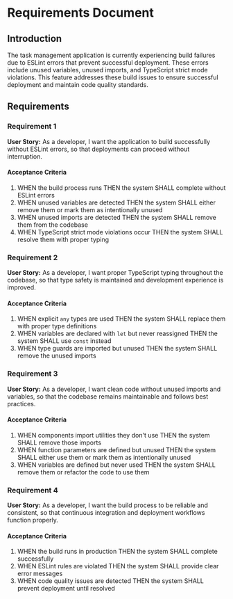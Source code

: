 # Requirements Document

## Introduction

The task management application is currently experiencing build failures due to ESLint errors that prevent successful deployment. These errors include unused variables, unused imports, and TypeScript strict mode violations. This feature addresses these build issues to ensure successful deployment and maintain code quality standards.

## Requirements

### Requirement 1

**User Story:** As a developer, I want the application to build successfully without ESLint errors, so that deployments can proceed without interruption.

#### Acceptance Criteria

1. WHEN the build process runs THEN the system SHALL complete without ESLint errors
2. WHEN unused variables are detected THEN the system SHALL either remove them or mark them as intentionally unused
3. WHEN unused imports are detected THEN the system SHALL remove them from the codebase
4. WHEN TypeScript strict mode violations occur THEN the system SHALL resolve them with proper typing

### Requirement 2

**User Story:** As a developer, I want proper TypeScript typing throughout the codebase, so that type safety is maintained and development experience is improved.

#### Acceptance Criteria

1. WHEN explicit `any` types are used THEN the system SHALL replace them with proper type definitions
2. WHEN variables are declared with `let` but never reassigned THEN the system SHALL use `const` instead
3. WHEN type guards are imported but unused THEN the system SHALL remove the unused imports

### Requirement 3

**User Story:** As a developer, I want clean code without unused imports and variables, so that the codebase remains maintainable and follows best practices.

#### Acceptance Criteria

1. WHEN components import utilities they don't use THEN the system SHALL remove those imports
2. WHEN function parameters are defined but unused THEN the system SHALL either use them or mark them as intentionally unused
3. WHEN variables are defined but never used THEN the system SHALL remove them or refactor the code to use them

### Requirement 4

**User Story:** As a developer, I want the build process to be reliable and consistent, so that continuous integration and deployment workflows function properly.

#### Acceptance Criteria

1. WHEN the build runs in production THEN the system SHALL complete successfully
2. WHEN ESLint rules are violated THEN the system SHALL provide clear error messages
3. WHEN code quality issues are detected THEN the system SHALL prevent deployment until resolved